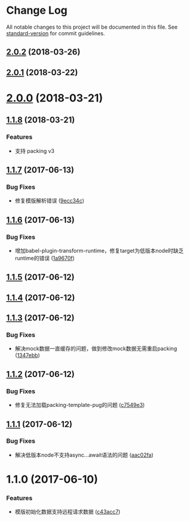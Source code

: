 # Change Log

All notable changes to this project will be documented in this file. See [standard-version](https://github.com/conventional-changelog/standard-version) for commit guidelines.

<a name="2.0.2"></a>
## [2.0.2](https://github.com/packingjs/packing-template-pug/compare/v2.0.1...v2.0.2) (2018-03-26)



<a name="2.0.1"></a>
## [2.0.1](https://github.com/packingjs/packing-template-pug/compare/v2.0.0...v2.0.1) (2018-03-22)



<a name="2.0.0"></a>
# [2.0.0](https://github.com/packingjs/packing-template-pug/compare/v1.1.8...v2.0.0) (2018-03-21)



<a name="1.1.8"></a>
## [1.1.8](https://github.com/packingjs/packing-template-pug/compare/v1.1.7...v1.1.8) (2018-03-21)

### Features

* 支持 packing v3 


<a name="1.1.7"></a>
## [1.1.7](https://github.com/packingjs/packing-template-pug/compare/v1.1.6...v1.1.7) (2017-06-13)


### Bug Fixes

* 修复模版解析错误 ([9ecc34c](https://github.com/packingjs/packing-template-pug/commit/9ecc34c))



<a name="1.1.6"></a>
## [1.1.6](https://github.com/packingjs/packing-template-pug/compare/v1.1.5...v1.1.6) (2017-06-13)


### Bug Fixes

* 增加babel-plugin-transform-runtime，修复target为低版本node时缺乏runtime的错误 ([1a9670f](https://github.com/packingjs/packing-template-pug/commit/1a9670f))



<a name="1.1.5"></a>
## [1.1.5](https://github.com/packingjs/packing-template-pug/compare/v1.1.4...v1.1.5) (2017-06-12)



<a name="1.1.4"></a>
## [1.1.4](https://github.com/packingjs/packing-template-pug/compare/v1.1.3...v1.1.4) (2017-06-12)



<a name="1.1.3"></a>
## [1.1.3](https://github.com/packingjs/packing-template-pug/compare/v1.1.2...v1.1.3) (2017-06-12)


### Bug Fixes

* 解决mock数据一直缓存的问题，做到修改mock数据无需重启packing ([1347ebb](https://github.com/packingjs/packing-template-pug/commit/1347ebb))



<a name="1.1.2"></a>
## [1.1.2](https://github.com/packingjs/packing-template-pug/compare/v1.1.1...v1.1.2) (2017-06-12)


### Bug Fixes

* 修复无法加载packing-template-pug的问题 ([c7549e3](https://github.com/packingjs/packing-template-pug/commit/c7549e3))



<a name="1.1.1"></a>
## [1.1.1](https://github.com/packingjs/packing-template-pug/compare/v1.1.0...v1.1.1) (2017-06-12)


### Bug Fixes

* 解决低版本node不支持async...await语法的问题 ([aac02fa](https://github.com/packingjs/packing-template-pug/commit/aac02fa))



<a name="1.1.0"></a>
# 1.1.0 (2017-06-10)


### Features

* 模版初始化数据支持远程请求数据 ([c43acc7](https://github.com/packingjs/packing-template-pug/commit/c43acc7))

